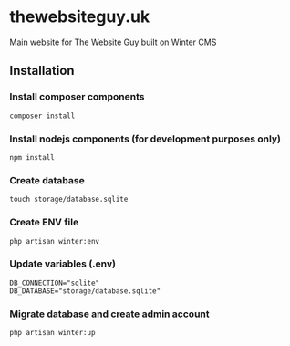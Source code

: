 # thewebsiteguy.uk
Main website for The Website Guy built on Winter CMS

## Installation

### Install composer components

```shell
composer install
```

### Install nodejs components (for development purposes only)

```shell
npm install
```

### Create database

```shell
touch storage/database.sqlite
```

### Create ENV file

```shell
php artisan winter:env
```

### Update variables (.env)
```shell
DB_CONNECTION="sqlite"
DB_DATABASE="storage/database.sqlite"
```

### Migrate database and create admin account
```shell
php artisan winter:up
```